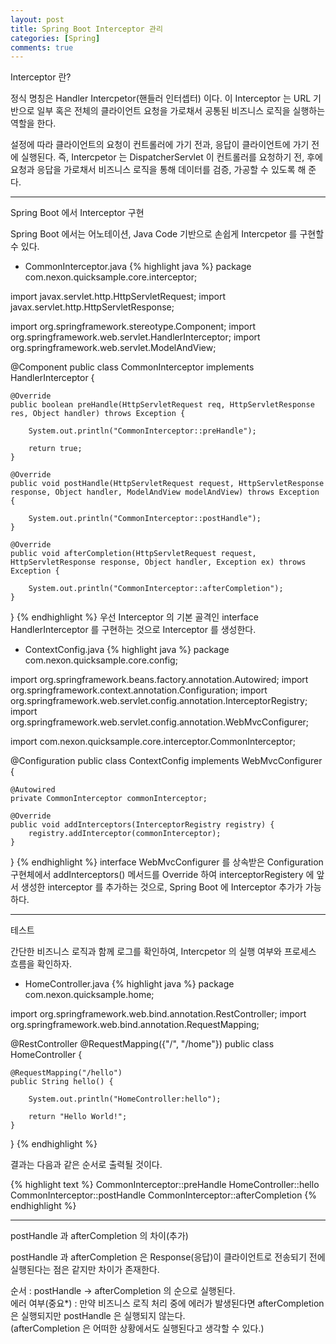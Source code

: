 ```yaml
---
layout: post
title: Spring Boot Interceptor 관리
categories: [Spring]
comments: true
---
```


Interceptor 란?

정식 명칭은 Handler Intercpetor(핸들러 인터셉터) 이다. 이 Interceptor 는 URL 기반으로 일부 혹은 전체의 클라이언트 요청을 가로채서 공통된 비즈니스 로직을 실행하는 역할을 한다.

설정에 따라 클라이언트의 요청이 컨트롤러에 가기 전과, 응답이 클라이언트에 가기 전에 실행된다. 즉, Intercpetor 는 DispatcherServlet 이 컨트롤러를 요청하기 전, 후에 요청과 응답을 가로채서 비즈니스 로직을 통해 데이터를 검증, 가공할 수 있도록 해 준다.

-------------

Spring Boot 에서 Interceptor 구현

Spring Boot 에서는 어노테이션, Java Code 기반으로 손쉽게 Intercpetor 를 구현할 수 있다.

- CommonInterceptor.java
{% highlight java %}
package com.nexon.quicksample.core.interceptor;
 
import javax.servlet.http.HttpServletRequest;
import javax.servlet.http.HttpServletResponse;
 
import org.springframework.stereotype.Component;
import org.springframework.web.servlet.HandlerInterceptor;
import org.springframework.web.servlet.ModelAndView;
 
@Component
public class CommonInterceptor implements HandlerInterceptor {
     
    @Override
    public boolean preHandle(HttpServletRequest req, HttpServletResponse res, Object handler) throws Exception {
         
        System.out.println("CommonInterceptor::preHandle");
         
        return true;       
    }
     
    @Override
    public void postHandle(HttpServletRequest request, HttpServletResponse response, Object handler, ModelAndView modelAndView) throws Exception {
 
        System.out.println("CommonInterceptor::postHandle");
    }
     
    @Override
    public void afterCompletion(HttpServletRequest request, HttpServletResponse response, Object handler, Exception ex) throws Exception {
 
        System.out.println("CommonInterceptor::afterCompletion");
    }

}
{% endhighlight %}
우선 Interceptor 의 기본 골격인 interface HandlerInterceptor 를 구현하는 것으로 Interceptor 를 생성한다.

- ContextConfig.java
{% highlight java %}
package com.nexon.quicksample.core.config;
 
import org.springframework.beans.factory.annotation.Autowired;
import org.springframework.context.annotation.Configuration;
import org.springframework.web.servlet.config.annotation.InterceptorRegistry;
import org.springframework.web.servlet.config.annotation.WebMvcConfigurer;
 
import com.nexon.quicksample.core.interceptor.CommonInterceptor;
 
@Configuration
public class ContextConfig implements WebMvcConfigurer {
     
    @Autowired
    private CommonInterceptor commonInterceptor;
     
    @Override
    public void addInterceptors(InterceptorRegistry registry) {
        registry.addInterceptor(commonInterceptor);
    }
     
}
{% endhighlight %}
interface WebMvcConfigurer 를 상속받은 Configuration 구현체에서 addInterceptors() 메서드를 Override 하여 interceptorRegistery 에 앞서 생성한 interceptor 를 추가하는 것으로, Spring Boot 에 Interceptor 추가가 가능하다.

-------------

테스트

간단한 비즈니스 로직과 함께 로그를 확인하여, Intercpetor 의 실행 여부와 프로세스 흐름을 확인하자.

- HomeController.java
{% highlight java %}
package com.nexon.quicksample.home;
 
import org.springframework.web.bind.annotation.RestController;
import org.springframework.web.bind.annotation.RequestMapping;
 
@RestController
@RequestMapping({"/", "/home"})
public class HomeController {
     
    @RequestMapping("/hello")
    public String hello() {
         
        System.out.println("HomeController:hello");
         
        return "Hello World!";
    }
     
}
{% endhighlight %}

결과는 다음과 같은 순서로 출력될 것이다.

{% highlight text %}
CommonInterceptor::preHandle
HomeController::hello
CommonInterceptor::postHandle
CommonInterceptor::afterCompletion
{% endhighlight %}

-------------

postHandle 과 afterCompletion 의 차이(추가)

postHandle 과 afterCompletion 은 Response(응답)이 클라이언트로 전송되기 전에 실행된다는 점은 같지만 차이가 존재한다.

순서 : postHandle -> afterCompletion 의 순으로 실행된다.  
에러 여부(중요*) : 만약 비즈니스 로직 처리 중에 에러가 발생된다면 afterCompletion 은 실행되지만 postHandle 은 실행되지 않는다.  
(afterCompletion 은 어떠한 상황에서도 실행된다고 생각할 수 있다.)